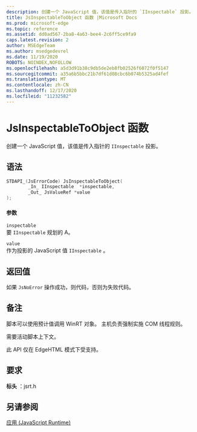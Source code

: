 ```yaml
---
description: 创建一个 JavaScript 值，该值是传入指针的 `IInspectable` 投影。
title: JsInspectableToObject 函数 |Microsoft Docs
ms.prod: microsoft-edge
ms.topic: reference
ms.assetid: dd0ad567-2ba8-4a63-bee4-2c6ff5ce9fa9
caps.latest.revision: 2
author: MSEdgeTeam
ms.author: msedgedevrel
ms.date: 11/19/2020
ROBOTS: NOINDEX,NOFOLLOW
ms.openlocfilehash: a5d3d91b38c9db5de2eb8fb02526f6072f0f5147
ms.sourcegitcommit: a35a6b5bbc21b7df61d08cbc6b074b5325ad4fef
ms.translationtype: MT
ms.contentlocale: zh-CN
ms.lasthandoff: 12/17/2020
ms.locfileid: "11232582"
---
```

# JsInspectableToObject 函数

创建一个 JavaScript 值，该值是传入指针的 `IInspectable` 投影。  
  
## 语法  
  
```cpp  
STDAPI_(JsErrorCode) JsInspectableToObject(  
        _In_ IInspectable  *inspectable,  
        _Out_ JsValueRef *value  
);  
```  
  
#### 参数  
 `inspectable`  
 要 `IInspectable` 规划的 A。  
  
 `value`  
 作为投影的 JavaScript 值 `IInspectable` 。  
  
## 返回值  
 如果 `JsNoError` 操作成功，则代码，否则为失败代码。  
  
## 备注  
 脚本可以使用预计值调用 WinRT 对象。 主机负责强制实施 COM 线程规则。  
  
 需要活动脚本上下文。  
  
 此 API 仅在 EdgeHTML 模式下受支持。  
  
## 要求  
 **标头** ：jsrt.h  
  
## 另请参阅  
 [应用 (JavaScript Runtime)](../chakra-hosting/reference-javascript-runtime.md)
